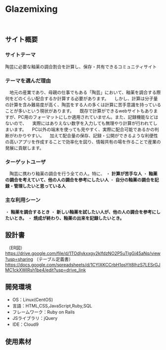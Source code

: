 # Glazemixing
​
## サイト概要
### サイトテーマ
陶芸に必要な釉薬の調合割合を計算し、保存・共有できるコミュニティサイト
​
### テーマを選んだ理由
　地元の産業であり、母親の仕事でもある「陶芸」において、釉薬を調合する際何をどのくらい配合するか計算する必要があります。
　しかし、計算は分子量の計算を含み難易度が高く、陶芸をする人の多くは計算に苦手意識を持っていることが多いという現状があります。
　既存で計算ができるwebサイトもありますが、PC用のフォーマットにしか適用されていません。また、記録機能などはないので、
　実際にはありえない数字を入力しても無理やり計算が行われてしまいます。
　PC以外の端末を使っても見やすく、実際に配合可能であるかの判断がわかりやすい。
　加えて配合量の保存、記録・公開ができるような利便性の高いアプリを作成することで効率化を図り、情報共有の場を作ることで産業の発展に貢献します。
### ターゲットユーザ
​　陶芸に携わり釉薬の調合を行う全ての人。特に、
・ **計算が苦手な人**
・ **釉薬の調合を考えていて、他の人の調合を参考にしたい人**
・ **自分の釉薬の調合を記録・管理したいと思っている人**
### 主な利用シーン
・ **釉薬を調合するとき**
・ **新しい釉薬を試したい人が、他の人の調合を参考にしたいとき。**
・ **焼成が終わり、釉薬の出来を記録したいとき。**
## 設計書

​
（ER図）
https://drive.google.com/file/d/1TOdIykxxgy2klfdzNO2P5uTlgGi45aNq/view?usp=sharing
（テーブル定義書）
https://docs.google.com/spreadsheets/d/1CYIXKCCrbH1qsYIt8IhzS7LESrGJMC1ckXWIRsh1be4/edit?usp=drive_link

## 開発環境
- OS：Linux(CentOS)
- 言語：HTML,CSS,JavaScript,Ruby,SQL
- フレームワーク：Ruby on Rails
- JSライブラリ：jQuery
- IDE：Cloud9
​
## 使用素材
